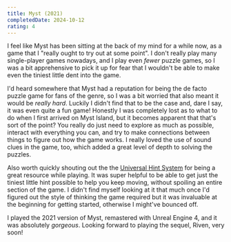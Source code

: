 ```yaml
---
title: Myst (2021)
completedDate: 2024-10-12
rating: 4
---
```


I feel like Myst has been sitting at the back of my mind for a while now, as a game that I "really ought to try out at some point". I don't really play many single-player games nowadays, and I play even _fewer_ puzzle games, so I was a bit apprehensive to pick it up for fear that I wouldn't be able to make even the tiniest little dent into the game.

I'd heard somewhere that Myst had a reputation for being the de facto puzzle game for fans of the genre, so I was a bit worried that also meant it would be _really hard_. Luckily I didn't find that to be the case and, dare I say, it was even quite a fun game! Honestly I was completely lost as to what to do when I first arrived on Myst Island, but it becomes apparent that that's sort of the point? You really do just need to explore as much as possible, interact with everything you can, and try to make connections between things to figure out how the game works. I really loved the use of sound clues in the game, too, which added a great level of depth to solving the puzzles.

Also worth quickly shouting out the the [Universal Hint System](https://www.uhs-hints.com/uhsweb/myst.php) for being a great resource while playing. It was super helpful to be able to get just the tiniest little hint possible to help you keep moving, without spoiling an entire section of the game. I didn't find myself looking at it that much once I'd figured out the style of thinking the game required but it was invaluable at the beginning for getting started, otherwise I might've bounced off.

I played the 2021 version of Myst, remastered with Unreal Engine 4, and it was absolutely _gorgeous_. Looking forward to playing the sequel, Riven, very soon!
